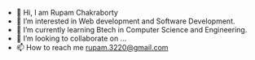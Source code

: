 - 👋 Hi, I am Rupam Chakraborty
- 👀 I’m interested in Web development and Software Development.
- 🌱 I’m currently learning Btech in Computer Science and Engineering.
- 💞️ I’m looking to collaborate on ...
- 📫 How to reach me rupam.3220@gmail.com

<!---
Rupam3220/Rupam3220 is a ✨ special ✨ repository because its `README.md` (this file) appears on your GitHub profile.
You can click the Preview link to take a look at your changes.
--->
